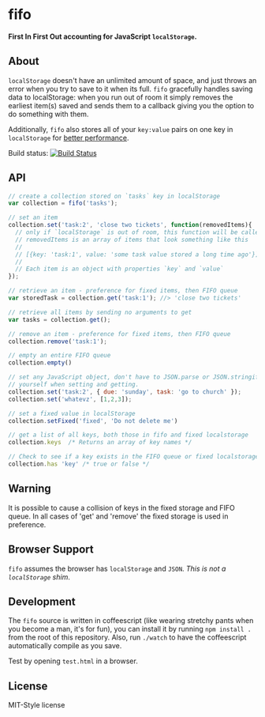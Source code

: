fifo
====

**First In First Out accounting for JavaScript `localStorage`.**

About
-----

`localStorage` doesn't have an unlimited amount of space, and just
throws an error when you try to save to it when its full. `fifo`
gracefully handles saving data to localStorage: when you run out of room
it simply removes the earliest item(s) saved and sends them to a
callback giving you the option to do something with them.

Additionally, `fifo` also stores all of your `key:value` pairs on one key
in `localStorage` for [better performance][perf].

Build status: [![Build Status](https://travis-ci.org/rpflorence/fifo.svg?branch=master)](https://travis-ci.org/reflorence/fifo)

API
---

```javascript
// create a collection stored on `tasks` key in localStorage
var collection = fifo('tasks');

// set an item
collection.set('task:2', 'close two tickets', function(removedItems){
  // only if `localStorage` is out of room, this function will be called
  // removedItems is an array of items that look something like this
  //
  // [{key: 'task:1', value: 'some task value stored a long time ago'}]
  //
  // Each item is an object with properties `key` and `value`
});

// retrieve an item - preference for fixed items, then FIFO queue
var storedTask = collection.get('task:1'); //> 'close two tickets'

// retrieve all items by sending no arguments to get
var tasks = collection.get();

// remove an item - preference for fixed items, then FIFO queue
collection.remove('task:1');

// empty an entire FIFO queue
collection.empty()

// set any JavaScript object, don't have to JSON.parse or JSON.stringify
// yourself when setting and getting.
collection.set('task:2', { due: 'sunday', task: 'go to church' });
collection.set('whatevz', [1,2,3]);

// set a fixed value in localStorage
collection.setFixed('fixed', 'Do not delete me')

// get a list of all keys, both those in fifo and fixed localstorage
collection.keys  /* Returns an array of key names */

// Check to see if a key exists in the FIFO queue or fixed localstorage
collection.has 'key' /* true or false */
```

Warning
--------

It is possible to cause a collision of keys in the fixed storage and FIFO queue. In all cases of 'get' and 'remove' the fixed storage is used in preference.

Browser Support
---------------

`fifo` assumes the browser has `localStorage` and `JSON`. _This is not a
`localStorage` shim_.

Development
-----------

The `fifo` source is written in coffeescript (like wearing stretchy
pants when you become a man, it's for fun), you can install it by
running `npm install .` from the root of this repository. Also, run
`./watch` to have the coffeescript automatically compile as you save.

Test by opening `test.html` in a browser.

License
-------

MIT-Style license

[perf]:http://jsperf.com/localstorage-string-size-retrieval

